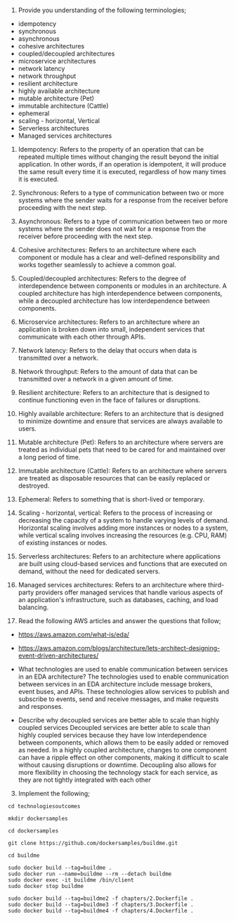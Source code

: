 1. Provide you understanding of the following terminologies;
* idempotency
* synchronous
* asynchronous
* cohesive architectures
* coupled/decoupled architectures
* microservice architectures
* network latency
* network throughput
* resilient architecture
* highly available architecture
* mutable architecture (Pet)
* immutable architecture (Cattle)
* ephemeral 
* scaling - horizontal, Vertical
* Serverless architectures
* Managed services architectures
1. Idempotency: Refers to the property of an operation that can be repeated multiple times without changing the result beyond the initial application. In other words, if an operation is idempotent, it will produce the same result every time it is executed, regardless of how many times it is executed.

2. Synchronous: Refers to a type of communication between two or more systems where the sender waits for a response from the receiver before proceeding with the next step.

3. Asynchronous: Refers to a type of communication between two or more systems where the sender does not wait for a response from the receiver before proceeding with the next step.

4. Cohesive architectures: Refers to an architecture where each component or module has a clear and well-defined responsibility and works together seamlessly to achieve a common goal.

5. Coupled/decoupled architectures: Refers to the degree of interdependence between components or modules in an architecture. A coupled architecture has high interdependence between components, while a decoupled architecture has low interdependence between components.

6. Microservice architectures: Refers to an architecture where an application is broken down into small, independent services that communicate with each other through APIs.

7. Network latency: Refers to the delay that occurs when data is transmitted over a network.

8. Network throughput: Refers to the amount of data that can be transmitted over a network in a given amount of time.

9. Resilient architecture: Refers to an architecture that is designed to continue functioning even in the face of failures or disruptions.

10. Highly available architecture: Refers to an architecture that is designed to minimize downtime and ensure that services are always available to users.

11. Mutable architecture (Pet): Refers to an architecture where servers are treated as individual pets that need to be cared for and maintained over a long period of time.

12. Immutable architecture (Cattle): Refers to an architecture where servers are treated as disposable resources that can be easily replaced or destroyed.

13. Ephemeral: Refers to something that is short-lived or temporary.

14. Scaling - horizontal, vertical: Refers to the process of increasing or decreasing the capacity of a system to handle varying levels of demand. Horizontal scaling involves adding more instances or nodes to a system, while vertical scaling involves increasing the resources (e.g. CPU, RAM) of existing instances or nodes.

15. Serverless architectures: Refers to an architecture where applications are built using cloud-based services and functions that are executed on demand, without the need for dedicated servers.

16. Managed services architectures: Refers to an architecture where third-party providers offer managed services that handle various aspects of an application's infrastructure, such as databases, caching, and load balancing.

2. Read the following AWS articles and answer the questions that follow;

* https://aws.amazon.com/what-is/eda/
* https://aws.amazon.com/blogs/architecture/lets-architect-designing-event-driven-architectures/

* What technologies are used to enable communication between services in an EDA architecture? The technologies used to enable communication between services in an EDA architecture include message brokers, event buses, and APIs. These technologies allow services to publish and subscribe to events, send and receive messages, and make requests and responses.

* Describe why decoupled services are better able to scale than highly coupled services 
Decoupled services are better able to scale than highly coupled services because they have low interdependence between components, which allows them to be easily added or removed as needed. In a highly coupled architecture, changes to one component can have a ripple effect on other components, making it difficult to scale without causing disruptions or downtime. Decoupling also allows for more flexibility in choosing the technology stack for each service, as they are not tightly integrated with each other


3. Implement the following;
```
cd technologiesoutcomes

mkdir dockersamples

cd dockersamples

git clone https://github.com/dockersamples/buildme.git

cd buildme

sudo docker build --tag=buildme .
sudo docker run --name=buildme --rm --detach buildme
sudo docker exec -it buildme /bin/client
sudo docker stop buildme

sudo docker build --tag=buildme2 -f chapters/2.Dockerfile .
sudo docker build --tag=buildme3 -f chapters/3.Dockerfile .
sudo docker build --tag=buildme4 -f chapters/4.Dockerfile .

```
